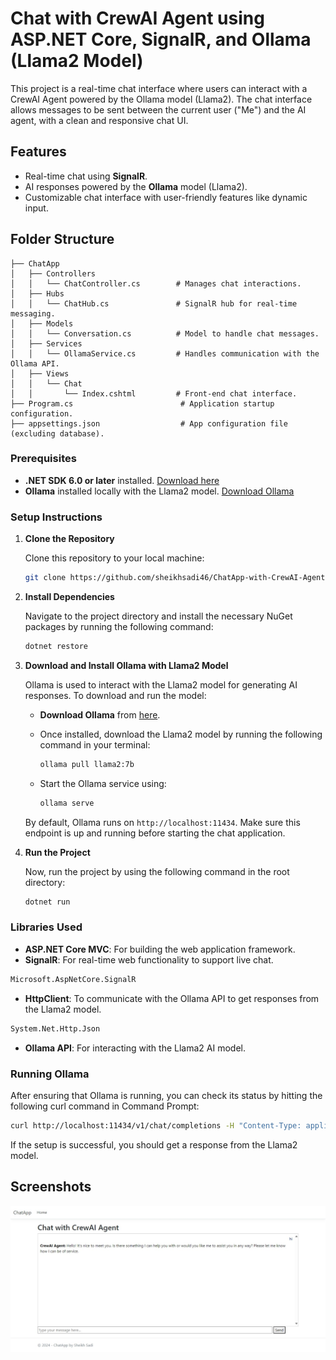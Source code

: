 # Chat with CrewAI Agent using ASP.NET Core, SignalR, and Ollama (Llama2 Model)

This project is a real-time chat interface where users can interact with a CrewAI Agent powered by the Ollama model (Llama2). The chat interface allows messages to be sent between the current user ("Me") and the AI agent, with a clean and responsive chat UI.

## Features

- Real-time chat using **SignalR**.
- AI responses powered by the **Ollama** model (Llama2).
- Customizable chat interface with user-friendly features like dynamic input.


## Folder Structure

```text
├── ChatApp
│   ├── Controllers
│   │   └── ChatController.cs        # Manages chat interactions.
│   ├── Hubs
│   │   └── ChatHub.cs               # SignalR hub for real-time messaging.
│   ├── Models
│   │   └── Conversation.cs          # Model to handle chat messages.
│   ├── Services
│   │   └── OllamaService.cs         # Handles communication with the Ollama API.
│   ├── Views
│   │   └── Chat
│   │       └── Index.cshtml         # Front-end chat interface.
├── Program.cs                        # Application startup configuration.
├── appsettings.json                  # App configuration file (excluding database).
```



### Prerequisites

- **.NET SDK 6.0 or later** installed. [Download here](https://dotnet.microsoft.com/en-us/download/dotnet)
- **Ollama** installed locally with the Llama2 model. [Download Ollama](https://ollama.com/)

### Setup Instructions

1. **Clone the Repository**

   Clone this repository to your local machine:

   ```bash
   git clone https://github.com/sheikhsadi46/ChatApp-with-CrewAI-Agent.git
   ```

2. **Install Dependencies**

   Navigate to the project directory and install the necessary NuGet packages by running the following command:

   ```bash
   dotnet restore
   ```

3. **Download and Install Ollama with Llama2 Model**

   Ollama is used to interact with the Llama2 model for generating AI responses. To download and run the model:

   - **Download Ollama** from [here](https://ollama.com/).
   - Once installed, download the Llama2 model by running the following command in your terminal:

     ```bash
     ollama pull llama2:7b
     ```

   - Start the Ollama service using:

     ```bash
     ollama serve
     ```

   By default, Ollama runs on `http://localhost:11434`. Make sure this endpoint is up and running before starting the chat application.

4. **Run the Project**

   Now, run the project by using the following command in the root directory:

   ```bash
   dotnet run
   ```

### Libraries Used

- **ASP.NET Core MVC**: For building the web application framework.
- **SignalR**: For real-time web functionality to support live chat.
```bash
Microsoft.AspNetCore.SignalR
  ```
- **HttpClient**: To communicate with the Ollama API to get responses from the Llama2 model. 
```bash
System.Net.Http.Json
```
- **Ollama API**: For interacting with the Llama2 AI model.

### Running Ollama

After ensuring that Ollama is running, you can check its status by hitting the following curl command in Command Prompt:

```bash
curl http://localhost:11434/v1/chat/completions -H "Content-Type: application/json" -d "{\"model\": \"llama2\", \"messages\": [{\"role\": \"system\", \"content\": \"You are a helpful assistant.\"}, {\"role\": \"user\", \"content\": \"Hello!\"}]}"
```

If the setup is successful, you should get a response from the Llama2 model.

## Screenshots

![Chat Avatar 0](https://github.com/sheikhsadi46/ChatApp-with-CrewAI-Agent/raw/master/Images/0.jpeg "Avatar 0")
